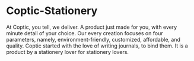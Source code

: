 # Coptic-Stationery
At Coptic, you tell, we deliver. A product just made for you, with every minute detail of your choice. Our every creation focuses on four parameters, namely, environment-friendly, customized, affordable, and quality. Coptic started with the love of writing journals, to bind them. It is a product by a stationery lover for stationery lovers. 
